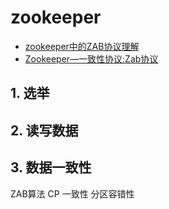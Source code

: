 # zookeeper

* [zookeeper中的ZAB协议理解](https://blog.csdn.net/junchenbb0430/article/details/77583955)
* [Zookeeper—一致性协议:Zab协议](https://blog.csdn.net/zmh458/article/details/90244038)

## 1. 选举

## 2. 读写数据

## 3. 数据一致性

ZAB算法
CP 一致性 分区容错性